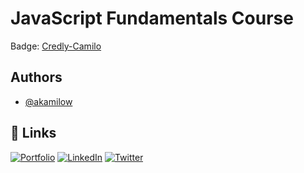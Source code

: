 # JavaScript Fundamentals Course

Badge: [Credly-Camilo](https://www.credly.com/badges/dd0d9342-46ea-41b5-a91a-92c4ab3af5a4/linked_in_profile)

## Authors
- [@akamilow](https://github.com/akamilow)

## 🔗 Links
[![Portfolio](https://img.shields.io/badge/my_portfolio-000?style=for-the-badge&logo=ko-fi&logoColor=white)](https://akamilow.github.io)
[![LinkedIn](https://img.shields.io/badge/linkedin-0A66C2?style=for-the-badge&logo=linkedin&logoColor=white)](https://www.linkedin.com/in/camilocastellar/)
[![Twitter](https://img.shields.io/badge/twitter-1DA1F2?style=for-the-badge&logo=twitter&logoColor=white)](https://twitter.com/aka_milow)


